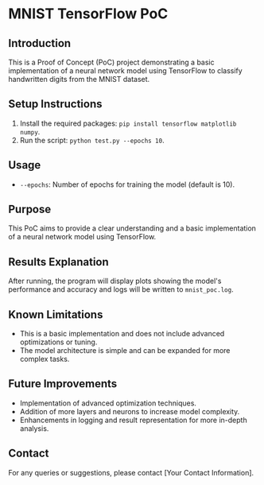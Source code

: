 # MNIST TensorFlow PoC

## Introduction
This is a Proof of Concept (PoC) project demonstrating a basic implementation of a neural network model using TensorFlow to classify handwritten digits from the MNIST dataset.

## Setup Instructions
1. Install the required packages: `pip install tensorflow matplotlib numpy`.
2. Run the script: `python test.py --epochs 10`.

## Usage
- `--epochs`: Number of epochs for training the model (default is 10).

## Purpose
This PoC aims to provide a clear understanding and a basic implementation of a neural network model using TensorFlow.

## Results Explanation
After running, the program will display plots showing the model's performance and accuracy and logs will be written to `mnist_poc.log`.

## Known Limitations
- This is a basic implementation and does not include advanced optimizations or tuning.
- The model architecture is simple and can be expanded for more complex tasks.

## Future Improvements
- Implementation of advanced optimization techniques.
- Addition of more layers and neurons to increase model complexity.
- Enhancements in logging and result representation for more in-depth analysis.

## Contact
For any queries or suggestions, please contact [Your Contact Information].
